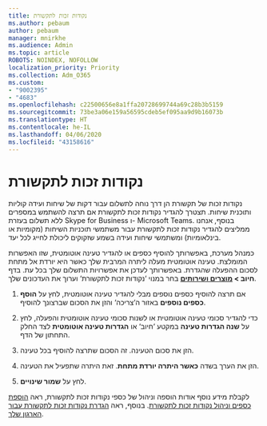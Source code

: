 ```yaml
---
title: נקודות זכות לתקשורת
ms.author: pebaum
author: pebaum
manager: mnirkhe
ms.audience: Admin
ms.topic: article
ROBOTS: NOINDEX, NOFOLLOW
localization_priority: Priority
ms.collection: Adm_O365
ms.custom:
- "9002395"
- "4683"
ms.openlocfilehash: c22500656e8a1ffa20728699744a69c28b3b5159
ms.sourcegitcommit: 73be3a06e159a56595cdeb5ef095aa9d9b16073b
ms.translationtype: HT
ms.contentlocale: he-IL
ms.lasthandoff: 04/06/2020
ms.locfileid: "43158616"
---
```

# <a name="communication-credits"></a>נקודות זכות לתקשורת

נקודות זכות של תקשורת הן דרך נוחה לתשלום עבור דקות של שיחות ועידה קוליות ותוכנית שיחות.  תצטרך להגדיר נקודות זכות לתקשורת אם תרצה להשתמש במספרים ללא תשלום בעזרת Skype for Business ו- Microsoft Teams.  בנוסף, אנחנו ממליצים להגדיר נקודות זכות לתקשורת עבור משתמשי תוכניות השיחות (מקומיות או בינלאומיות) ומשתמשי שיחות ועידה בשמע שזקוקים ליכולת לחייג לכל יעד.

כמנהל מערכת, באפשרותך להוסיף כספים או להגדיר טעינה אוטומטית, שזו האפשרות המומלצת.  טעינה אוטומטית מעלה ליתרה המרבית שלך כאשר היא יורדת אל מתחת לסכום ההפעלה שהגדרת.  באפשרותך לעדכן את אפשרויות התשלום שלך בכל עת. בדף **חיוב > [מוצרים ושירותים](https://go.microsoft.com/fwlink/p/?linkid=842054)** בחר במנוי ‘נקודות זכות לתקשורת‘ וערוך את העדכונים שלך.

1. אם תרצה להוסיף כספים נוספים מבלי להגדיר טעינה אוטומטית, לחץ על **הוסף כספים נוספים** באזור ה‘צריכה‘ והזן את הסכום שברצונך להוסיף.

2. כדי להגדיר סכומי טעינה אוטומטית או לשנות סכומי טעינה אוטומטית והפעלה, לחץ על **שנה הגדרות טעינה** במקטע ‘חיוב‘ או **הגדרות טעינה אוטומטית** לצד החלק התחתון של הדף.  

3. הזן את סכום הטעינה.  זה הסכום שתרצה להוסיף בכל טעינה.  

4. הזן את הערך בשדה **כאשר היתרה יורדת מתחת**.  זאת היתרה שתפעיל את הטעינה.

5. לחץ על **שמור שינויים**.

לקבלת מידע נוסף אודות הוספה וניהול של כספי נקודות זכות לתקשורת, ראה [הוספת כספים וניהול נקודות זכות לתקשורת](https://docs.microsoft.com/microsoftteams/add-funds-and-manage-communications-credits). בנוסף, ראה [הגדרת נקודות זכות לתקשורת עבור הארגון שלך](https://docs.microsoft.com/microsoftteams/set-up-communications-credits-for-your-organization).
